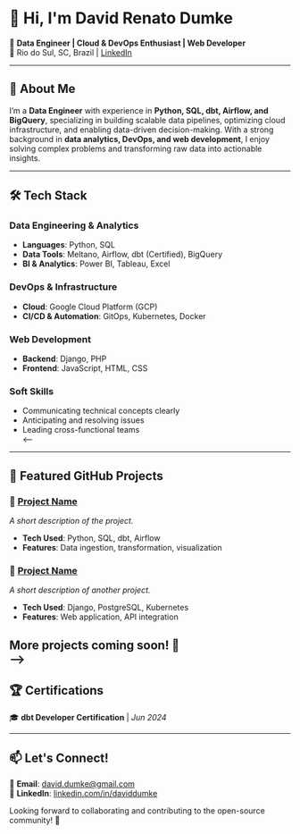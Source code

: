 # 👋 Hi, I'm David Renato Dumke

🚀 **Data Engineer | Cloud & DevOps Enthusiast | Web Developer**  
📍 Rio do Sul, SC, Brazil | [LinkedIn](https://www.linkedin.com/in/daviddumke) 

---

## 🔹 About Me  

I’m a **Data Engineer** with experience in **Python, SQL, dbt, Airflow, and BigQuery**, specializing in building scalable data pipelines, optimizing cloud infrastructure, and enabling data-driven decision-making. With a strong background in **data analytics, DevOps, and web development**, I enjoy solving complex problems and transforming raw data into actionable insights.  

---

## 🛠️ Tech Stack  

### **Data Engineering & Analytics**  
- **Languages**: Python, SQL  
- **Data Tools**: Meltano, Airflow, dbt (Certified), BigQuery  
- **BI & Analytics**: Power BI, Tableau, Excel  

### **DevOps & Infrastructure**  
- **Cloud**: Google Cloud Platform (GCP)  
- **CI/CD & Automation**: GitOps, Kubernetes, Docker  

### **Web Development**  
- **Backend**: Django, PHP  
- **Frontend**: JavaScript, HTML, CSS  

### **Soft Skills**  
- Communicating technical concepts clearly  
- Anticipating and resolving issues  
- Leading cross-functional teams  
<--
---

## 📂 Featured GitHub Projects  

### 🔹 **[Project Name](#)**  
_A short description of the project._  
- **Tech Used**: Python, SQL, dbt, Airflow  
- **Features**: Data ingestion, transformation, visualization  

### 🔹 **[Project Name](#)**  
_A short description of another project._  
- **Tech Used**: Django, PostgreSQL, Kubernetes  
- **Features**: Web application, API integration  

More projects coming soon! 🚀  
-->
---

## 🏆 Certifications  

🎓 **dbt Developer Certification** | _Jun 2024_    

---

## 📫 Let's Connect!  

📩 **Email**: david.dumke@gmail.com  
💼 **LinkedIn**: [linkedin.com/in/daviddumke](https://www.linkedin.com/in/daviddumke)  

Looking forward to collaborating and contributing to the open-source community! 🚀
